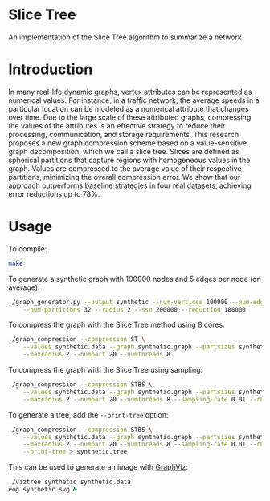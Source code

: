 # Slice Tree

An implementation of the Slice Tree algorithm to summarize a network.

# Introduction

In many real-life dynamic graphs, vertex attributes can be represented as
numerical values. For instance, in a traffic network, the average speeds in a
particular location can be modeled as a numerical attribute that changes over
time. Due to the large scale of these attributed graphs, compressing the values
of the attributes is an effective strategy to reduce their processing,
communication, and storage requirements. This research proposes a new graph
compression scheme based on a value-sensitive graph decomposition, which we call
a slice tree. Slices are defined as spherical partitions that capture regions
with homogeneous values in the graph. Values are compressed to the average value
of their respective partitions, minimizing the overall compression error. We
show that our approach outperforms baseline strategies in four real datasets,
achieving error reductions up to 78%.

# Usage

To compile:
```bash
make
```

To generate a synthetic graph with 100000 nodes and 5 edges per node (on
average):
```bash
./graph_generator.py --output synthetic --num-vertices 100000 --num-edges 5 \
    --num-partitions 32 --radius 2 --sse 200000 --reduction 100000
```

To compress the graph with the Slice Tree method using 8 cores:
```bash
./graph_compression --compression ST \
    --values synthetic.data --graph synthetic.graph --partsizes synthetic.index \
    --maxradius 2 --numpart 20 --numthreads 8
```

To compress the graph with the Slice Tree using sampling:
```bash
./graph_compression --compression STBS \
    --values synthetic.data --graph synthetic.graph --partsizes synthetic.index \
    --maxradius 2 --numpart 20 --numthreads 8 --sampling-rate 0.01 --rho 0.9 --delta 0.1
```

To generate a tree, add the `--print-tree` option:
```bash
./graph_compression --compression STBS \
    --values synthetic.data --graph synthetic.graph --partsizes synthetic.index \
    --maxradius 2 --numpart 20 --numthreads 8 --sampling-rate 0.01 --rho 0.9 --delta 0.1 \
    --print-tree > synthetic.tree
```

This can be used to generate an image with [GraphViz][]:

```bash
./viztree synthetic synthetic.data
eog synthetic.svg &
```

[GraphViz]: http://www.graphviz.org
